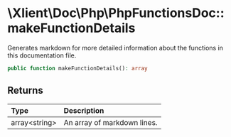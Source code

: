 # \\Xlient\\Doc\\Php\\PhpFunctionsDoc::makeFunctionDetails

Generates markdown for more detailed information about the functions in this documentation file.

```php
public function makeFunctionDetails(): array
```

## Returns

| Type | Description |
| :--- | :--- |
| array\<string\> | An array of markdown lines. |